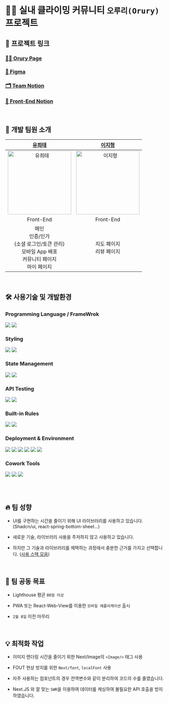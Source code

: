 # 🧗‍♀️ 실내 클라이밍 커뮤니티 `오루리(Orury)` 프로젝트

## 🔗 프로젝트 링크

### [🧗‍♀️ Orury Page](https://orury.com)

### [🎨 Figma](https://www.figma.com/file/V4Jjx42uFhcgFpeygd15gx/Wire-Frame?type=design&node-id=0%3A1&mode=design&t=r5Tc9UWpo0UqDFHj-1)

### [🗂️ Team Notion](https://www.notion.so/Orury-92fd575d1a09482f8b60777f5182d450?pvs=4)

### [🔵 Front-End Notion](https://www.notion.so/Orury-92fd575d1a09482f8b60777f5182d450?pvs=4)

<br />

## 👤 개발 팀원 소개

| **[유희태](https://github.com/1017yu)** | **[이지형](https://github.com/Jihyeong00)** |
| :-: | :-: |
| <a href="https://github.com/1017yu"><img src="https://avatars.githubusercontent.com/u/83483378?v=4" width=200px alt="유희태" /> | <a href="https://github.com/Jihyeong00"><img src="https://avatars.githubusercontent.com/u/115636461?v=4" width=200px alt="이지형" /> |
| Front-End | Front-End |
| 메인<br />인증/인가<br />(소셜 로그인/토큰 관리)<br />모바일 App 배포<br />커뮤니티 페이지<br />마이 페이지<br /> | 지도 페이지<br />리뷰 페이지<br /> |

<br />

## 🛠️ 사용기술 및 개발환경

### Programming Language / FrameWrok

<img src="https://img.shields.io/badge/TypeScript-3178C6?style=flat-square&logo=TypeScript&logoColor=white" />
<img src="https://img.shields.io/badge/NEXT.js-000000?style=flat-square&logo=nextdotjs&logoColor=white" />

### Styling

<img src="https://img.shields.io/badge/TailwindCSS-06B6D4?style=flatsquare&logo=tailwindcss&logoColor=white"/></a> <img src="https://img.shields.io/badge/shadcn/ui-000000?style=flat-square&logo=shadcnui&logoColor=white" />

### State Management

<img src="https://img.shields.io/badge/Zustand-FB542B?style=flat-square&logo=zustand&logoColor=white" />
<img src="https://img.shields.io/badge/SWR-fff?style=flat-square&logo=swr&logoColor=black" />
<br />

### API Testing

<img src="https://img.shields.io/badge/Mock Service Worker-FF6A33?style=flat-square&logo=mockserviceworker&logoColor=white" />
<img src="https://img.shields.io/badge/Postman-FF6C37?style=flat-square&logo=postman&logoColor=white" />

### Built-in Rules

<img src="https://img.shields.io/badge/ESLint-4B32C3?style=flat-square&logo=eslint&logoColor=white" />
<img src="https://img.shields.io/badge/Prettier-F7B93E?style=flat-square&logo=prettier&logoColor=white" />
</p>

### Deployment & Environment

<p>
<img src="https://img.shields.io/badge/Vercel-000000?style=flat-square&logo=Vercel&logoColor=white" />
<img src="https://img.shields.io/badge/Amazon EC2-FF9900?style=flat-square&logo=amazonec2&logoColor=white" />
<img src="https://img.shields.io/badge/npm-CB3837?style=flat-square&logo=npm&logoColor=white"/>
<img src="https://img.shields.io/badge/Git-F05032?style=flat-square&logo=git&logoColor=white"/>
<img src="https://img.shields.io/badge/GitHub-181717?style=flat-square&logo=GitHub&logoColor=white" />
<img src="https://img.shields.io/badge/VSCode-007ACC?style=flat-square&logo=Visual Studio Code&logoColor=white"/>
</p>

### Cowork Tools

<p>
<img src="https://img.shields.io/badge/Slack-4A154B?style=flat-square&logo=Slack&logoColor=white" />
<img src="https://img.shields.io/badge/Notion-000000?style=flat-square&logo=Notion&logoColor=white" />
<img src="https://img.shields.io/badge/Figma-F24E1E?style=flat-square&logo=figma&logoColor=white" />
</p>

<br></br>

## 🔥 팀 성향

- UI를 구현하는 시간을 줄이기 위해 UI 라이브러리를 사용하고 있습니다. (Shadcn/ui, react-spring-bottom-sheet...)

- 새로운 기술, 라이브러리 사용을 주저하지 않고 사용하고 있습니다.

- 하지만 그 기술과 라이브러리를 채택하는 과정에서 충분한 근거를 가지고 선택합니다. ([사용 스택 모음](https://www.notion.so/5903e91043524c1298680e4b65fe299e?pvs=4))

<br />

## 🎯 팀 공동 목표

- Lighthouse 평균 `80점 이상`

- PWA 또는 React-Web-View를 이용한 `모바일 애플리케이션` 출시

- `2월 8일` 이전 마무리

<br />

## 💡 최적화 작업

- 이미지 렌더링 시간을 줄이기 위한 Next/Image의 `<Image/>` 태그 사용

- FOUT 현상 방지를 위한 `Next/font`, `localFont` 사용

- 자주 사용하는 컴포넌트의 경우 전역변수와 같이 분리하여 코드의 수를 줄였습니다.

- Next.JS 와 잘 맞는 `SWR`을 이용하여 데이터를 캐싱하여 불필요한 API 호출을 방지하였습니다.
